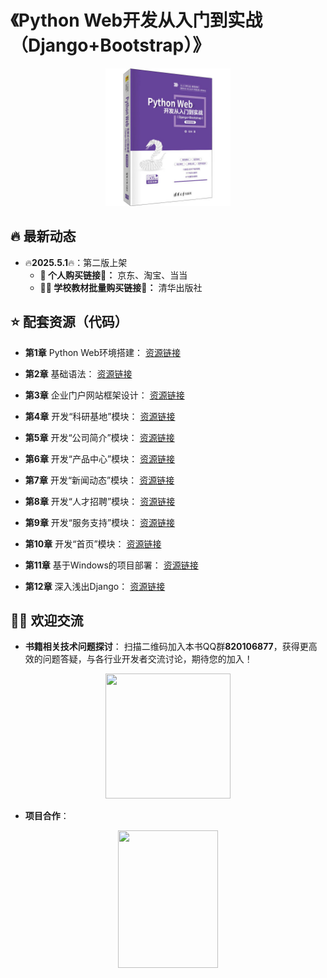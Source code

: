 # 《Python Web开发从入门到实战（Django+Bootstrap）》

<div align='center'>
  <img src='./docs/book.jpg'width='200' height='220'/>
</div>

## 🔥 最新动态

- 🔥**2025.5.1**🔥：第二版上架
  - **💙 个人购买链接🔗：** 京东、淘宝、当当
  - **👩‍🏫 学校教材批量购买链接🔗：** 清华出版社


## ⭐ 配套资源（代码）

* **第1章** Python Web环境搭建：
[资源链接](https://aistudio.baidu.com/datasetdetail/253430)

* **第2章** 基础语法：
[资源链接](https://aistudio.baidu.com/datasetdetail/252154)

* **第3章** 企业门户网站框架设计：
[资源链接](https://aistudio.baidu.com/datasetdetail/251514)

* **第4章** 开发“科研基地”模块：
[资源链接](https://aistudio.baidu.com/datasetdetail/103078)

* **第5章** 开发“公司简介”模块：
[资源链接](https://aistudio.baidu.com/datasetdetail/253252)

* **第6章** 开发“产品中心”模块：
[资源链接](https://aistudio.baidu.com/datasetdetail/240620)

* **第7章** 开发“新闻动态”模块：
[资源链接](https://aistudio.baidu.com/datasetdetail/237276)

* **第8章** 开发“人才招聘”模块：
[资源链接](https://aistudio.baidu.com/datasetdetail/244532)

* **第9章** 开发“服务支持”模块：
[资源链接](https://aistudio.baidu.com/datasetdetail/244532)

* **第10章** 开发“首页”模块：
[资源链接](https://aistudio.baidu.com/datasetdetail/244532)

* **第11章** 基于Windows的项目部署：
[资源链接](https://aistudio.baidu.com/datasetdetail/244532)

* **第12章** 深入浅出Django：
[资源链接](https://aistudio.baidu.com/datasetdetail/244532)


## 🧙‍♂️ 欢迎交流
* **书籍相关技术问题探讨**：
扫描二维码加入本书QQ群**820106877**，获得更高效的问题答疑，与各行业开发者交流讨论，期待您的加入！
<div align='center'>
  <img src='./docs/qq.png'width='200' height='200'/>
</div>

* **项目合作**：

<div align='center'>
  <img src='./docs/wechat.jpg'width='160' height='220'/>
</div>
